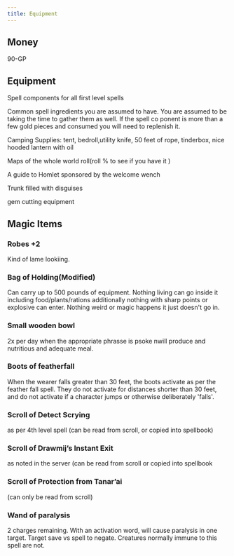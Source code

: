 ```yaml
---
title: Equipment
---
```

## Money

90-GP 

## Equipment

Spell components for all first level spells

Common spell ingredients you are assumed to have. You are assumed to be taking the time to gather them as well. If the spell co ponent is more than a few gold pieces and consumed you will need to replenish it. 

Camping Supplies: tent, bedroll,utility knife, 50 feet of rope, tinderbox, nice hooded lantern with oil

Maps of the whole world roll(roll % to see if you have it )

A guide to Homlet sponsored by the welcome wench

Trunk filled with disguises

gem cutting equipment

## Magic Items

### Robes +2

Kind of lame lookiing.

### Bag of Holding(Modified)

 Can carry up to 500 pounds of equipment. Nothing living can go inside it including food/plants/rations additionally nothing with sharp points or explosive can enter. Nothing weird or magic happens it just doesn't go in. 

### Small wooden bowl

2x per day when the appropriate phrasse is psoke nwill produce and nutritious and adequate meal.

### Boots of featherfall

When the wearer falls greater than 30 feet, the boots activate as per the feather fall spell. They do not activate for distances shorter than 30 feet, and do not activate if a character jumps or otherwise deliberately 'falls'.

### Scroll of Detect Scrying 

as per 4th level spell  (can be read from scroll, or copied into spellbook)

### Scroll of Drawmij’s Instant Exit

as noted in the server (can be read from scroll or copied into spellbook

### Scroll of Protection from Tanar’ai

(can only be read from scroll) 

### Wand of paralysis

2 charges remaining. With an activation word, will cause paralysis in one target. Target save vs spell to negate. Creatures normally immune to this spell are not. 